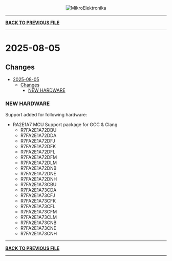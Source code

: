 <p align="center">
  <img src="http://www.mikroe.com/img/designs/beta/logo_small.png?raw=true" alt="MikroElektronika"/>
</p>

---

**[BACK TO PREVIOUS FILE](../changelog.md)**

---

# 2025-08-05

## Changes

- [2025-08-05](#2025-08-05)
  - [Changes](#changes)
    - [NEW HARDWARE](#new-hardware)

### NEW HARDWARE

Support added for following hardware:

+ RA2E1A7 MCU Support package for GCC & Clang
  + R7FA2E1A72DBU
  + R7FA2E1A72DDA
  + R7FA2E1A72DFJ
  + R7FA2E1A72DFK
  + R7FA2E1A72DFL
  + R7FA2E1A72DFM
  + R7FA2E1A72DLM
  + R7FA2E1A72DNB
  + R7FA2E1A72DNE
  + R7FA2E1A72DNH
  + R7FA2E1A73CBU
  + R7FA2E1A73CDA
  + R7FA2E1A73CFJ
  + R7FA2E1A73CFK
  + R7FA2E1A73CFL
  + R7FA2E1A73CFM
  + R7FA2E1A73CLM
  + R7FA2E1A73CNB
  + R7FA2E1A73CNE
  + R7FA2E1A73CNH

---

**[BACK TO PREVIOUS FILE](../changelog.md)**

---
